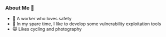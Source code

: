 ### About Me 👋

- 🌱 A worker who loves safety
- 😬 In my spare time, I like to develop some vulnerability exploitation tools
- 😺 Likes cycling and photography

